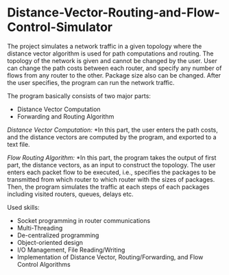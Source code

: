 # Distance-Vector-Routing-and-Flow-Control-Simulator

The project simulates a network traffic in a given topology where the distance vector algorithm is used for path computations and routing. The topology of the network is given and cannot be changed by the user. User can change the path costs between each router, and specify any number of flows from any router to the other. Package size also can be changed. After the user specifies, the program can run the network traffic.

The program basically consists of two major parts: 
- Distance Vector Computation
- Forwarding and Routing Algorithm

*Distance Vector Computation:*
*In this part, the user enters the path costs, and the distance vectors are computed by the program, and exported to a text file.

*Flow Routing Algorithm:*
*In this part, the program takes the output of first part, the distance vectors, as an input to construct the topology. The user enters each packet flow to be executed, i.e., specifies the packages to be transmitted from which router to which router with the sizes of packages. Then, the program simulates the traffic at each steps of each packages including visited routers, queues, delays etc.

Used skills:
* Socket programming in router communications
* Multi-Threading
* De-centralized programming
* Object-oriented design
* I/O Management, File Reading/Writing
* Implementation of Distance Vector, Routing/Forwarding, and Flow Control Algorithms
   
